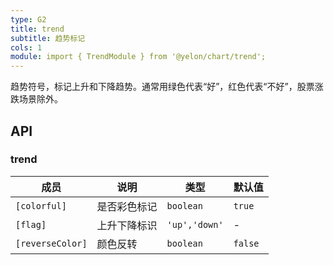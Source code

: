 ```yaml
---
type: G2
title: trend
subtitle: 趋势标记
cols: 1
module: import { TrendModule } from '@yelon/chart/trend';
---
```


趋势符号，标记上升和下降趋势。通常用绿色代表“好”，红色代表“不好”，股票涨跌场景除外。

## API

### trend

| 成员 | 说明 | 类型 | 默认值 |
|----|----|----|-----|
| `[colorful]` | 是否彩色标记 | `boolean` | `true` |
| `[flag]` | 上升下降标识 | `'up','down'` | - |
| `[reverseColor]` | 颜色反转 | `boolean` | `false` |
